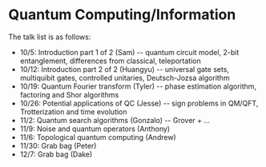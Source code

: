 # Quantum Computing/Information

The talk list is as follows:

* 10/5: Introduction part 1 of 2 (Sam) -- quantum circuit model, 2-bit entanglement, differences from classical, teleportation
* 10/12: Introduction part 2 of 2 (Huangyu) -- universal gate sets, multiquibit gates, controlled unitaries, Deutsch-Jozsa algorithm
* 10/19: Quantum Fourier transform (Tyler) -- phase estimation algorithm, factoring and Shor algorithms
* 10/26: Potential applications of QC (Jesse) -- sign problems in QM/QFT, Trotterization and time evolution
* 11/2: Quantum search algorithms (Gonzalo) -- Grover + ...
* 11/9: Noise and quantum operators (Anthony)
* 11/6: Topological quantum computing (Andrew)
* 11/30: Grab bag (Peter)
* 12/7: Grab bag (Dake)
